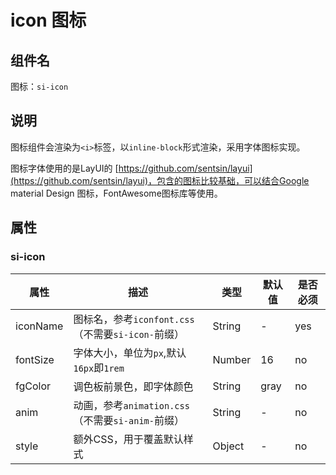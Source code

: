# icon 图标

## 组件名

图标：`si-icon`

## 说明

图标组件会渲染为`<i>`标签，以`inline-block`形式渲染，采用字体图标实现。

图标字体使用的是LayUI的 [https://github.com/sentsin/layui](https://github.com/sentsin/layui)，包含的图标比较基础，可以结合Google material Design 图标，FontAwesome图标库等使用。

## 属性

### si-icon

| 属性     | 描述                                               | 类型   | 默认值 | 是否必须 |
| -------- | -------------------------------------------------- | ------ | ------ | -------- |
| iconName | 图标名，参考`iconfont.css`（不需要`si-icon-`前缀） | String | -      | yes      |
| fontSize | 字体大小，单位为`px`,默认`16px`即`1rem`            | Number | 16     | no       |
| fgColor  | 调色板前景色，即字体颜色                           | String | gray   | no       |
| anim     | 动画，参考`animation.css`（不需要`si-anim-`前缀）  | String | -      | no       |
| style    | 额外CSS，用于覆盖默认样式                          | Object | -      | no      |
